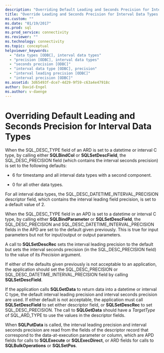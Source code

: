 ```yaml
---
description: "Overriding Default Leading and Seconds Precision for Interval Data Types"
title: "Override Leading and Seconds Precision for Interval Data Types | Microsoft Docs"
ms.custom: ""
ms.date: "01/19/2017"
ms.prod: sql
ms.prod_service: connectivity
ms.reviewer: ""
ms.technology: connectivity
ms.topic: conceptual
helpviewer_keywords: 
  - "data types [ODBC], interval data types"
  - "precision [ODBC], interval data types"
  - "seconds precision [ODBC]"
  - "interval data type [ODBC], precision"
  - "interval leading precision [ODBC]"
  - "interval precision [ODBC]"
ms.assetid: 3d65493f-dce7-4d29-9f59-c63a4e47918c
author: David-Engel
ms.author: v-daenge
---
```

# Overriding Default Leading and Seconds Precision for Interval Data Types
When the SQL_DESC_TYPE field of an ARD is set to a datetime or interval C type, by calling either **SQLBindCol** or **SQLSetDescField**, the SQL_DESC_PRECISION field (which contains the interval seconds precision) is set to the following defaults:  
  
-   6 for timestamp and all interval data types with a second component.  
  
-   0 for all other data types.  
  
 For all interval data types, the SQL_DESC_DATETIME_INTERVAL_PRECISION descriptor field, which contains the interval leading field precision, is set to a default value of 2.  
  
 When the SQL_DESC_TYPE field in an APD is set to a datetime or interval C type, by calling either **SQLBindParameter** or **SQLSetDescField**, the SQL_DESC_PRECISION and SQL_DESC_DATETIME_INTERVAL_PRECISION fields in the APD are set to the default given previously. This is true for input parameters but not for input/output or output parameters.  
  
 A call to **SQLSetDescRec** sets the interval leading precision to the default but sets the interval seconds precision (in the SQL_DESC_PRECISION field) to the value of its *Precision* argument.  
  
 If either of the defaults given previously is not acceptable to an application, the application should set the SQL_DESC_PRECISION or SQL_DESC_DATETIME_INTERVAL_PRECISION field by calling **SQLSetDescField**.  
  
 If the application calls **SQLGetData** to return data into a datetime or interval C type, the default interval leading precision and interval seconds precision are used. If either default is not acceptable, the application must call **SQLSetDescField** to set either descriptor field, or **SQLSetDescRec** to set SQL_DESC_PRECISION. The call to **SQLGetData** should have a *TargetType* of SQL_ARD_TYPE to use the values in the descriptor fields.  
  
 When **SQLPutData** is called, the interval leading precision and interval seconds precision are read from the fields of the descriptor record that correspond to the data-at-execution parameter or column, which are APD fields for calls to **SQLExecute** or **SQLExecDirect**, or ARD fields for calls to **SQLBulkOperations** or **SQLSetPos**.
